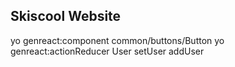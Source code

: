 ## Skiscool Website
yo genreact:component common/buttons/Button
yo genreact:actionReducer User setUser addUser
